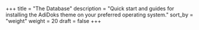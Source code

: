 +++
title = "The Database"
description = "Quick start and guides for installing the AdiDoks theme on your preferred operating system."
sort_by = "weight"
weight = 20
draft = false
+++
